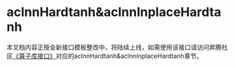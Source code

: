 # aclnnHardtanh&aclnnInplaceHardtanh

本文档内容正按全新接口模板整改中，将陆续上线，如需使用该接口请访问昇腾社区[《算子库接口》](https://hiascend.com/document/redirect/CannCommunityOplist)对应的aclnnHardtanh&aclnnInplaceHardtanh章节。